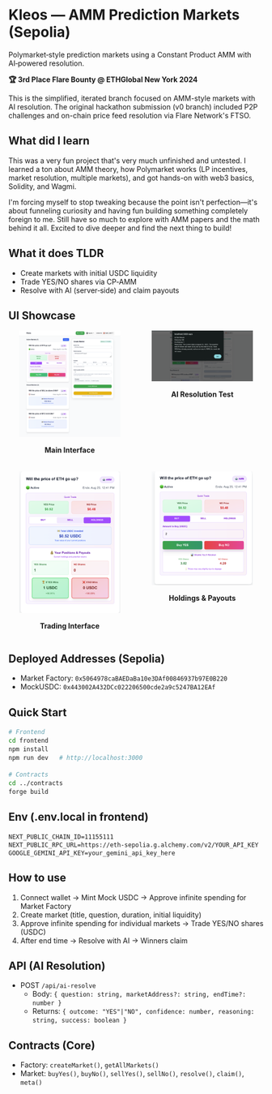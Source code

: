 # Kleos — AMM Prediction Markets (Sepolia)

Polymarket‑style prediction markets using a Constant Product AMM with AI‑powered resolution.

**🏆 3rd Place Flare Bounty @ ETHGlobal New York 2024**

This is the simplified, iterated branch focused on AMM-style markets with AI resolution. The original hackathon submission (v0 branch) included P2P challenges and on-chain price feed resolution via Flare Network's FTSO.

## What did I learn

This was a very fun project that's very much unfinished and untested. I learned a ton about AMM theory, how Polymarket works (LP incentives, market resolution, multiple markets), and got hands-on with web3 basics, Solidity, and Wagmi.

I'm forcing myself to stop tweaking because the point isn't perfection—it's about funneling curiosity and having fun building something completely foreign to me. Still have so much to explore with AMM papers and the math behind it all. Excited to dive deeper and find the next thing to build!

## What it does TLDR

- Create markets with initial USDC liquidity
- Trade YES/NO shares via CP‑AMM
- Resolve with AI (server‑side) and claim payouts

## UI Showcase

<div style="display: flex; flex-wrap: wrap; justify-content: space-around; gap: 20px;">
  <div style="text-align: center;">
    <img src="./frontend/public/1.png" alt="Main Interface" width="200" />
    <p><strong>Main Interface</strong></p>
  </div>
  <div style="text-align: center;">
    <img src="./frontend/public/2.png" alt="AI Resolution Test" width="200" />
    <p><strong>AI Resolution Test</strong></p>
  </div>
  <div style="text-align: center;">
    <img src="./frontend/public/3.png" alt="Trading Interface" width="200" />
    <p><strong>Trading Interface</strong></p>
  </div>
  <div style="text-align: center;">
    <img src="./frontend/public/4.png" alt="Holdings & Payouts" width="200" />
    <p><strong>Holdings & Payouts</strong></p>
  </div>
</div>

## Deployed Addresses (Sepolia)

- Market Factory: `0x5064978caBAEDaBa10e3DAf00846937b97E0B220`
- MockUSDC: `0x443002A432DCc022206500cde2a9c5247BA12EAf`

## Quick Start

```bash
# Frontend
cd frontend
npm install
npm run dev   # http://localhost:3000

# Contracts
cd ../contracts
forge build
```

## Env (.env.local in frontend)

```env
NEXT_PUBLIC_CHAIN_ID=11155111
NEXT_PUBLIC_RPC_URL=https://eth-sepolia.g.alchemy.com/v2/YOUR_API_KEY
GOOGLE_GEMINI_API_KEY=your_gemini_api_key_here
```

## How to use

1. Connect wallet → Mint Mock USDC → Approve infinite spending for Market Factory
2. Create market (title, question, duration, initial liquidity)
3. Approve infinite spending for individual markets → Trade YES/NO shares (USDC)
4. After end time → Resolve with AI → Winners claim

## API (AI Resolution)

- POST `/api/ai-resolve`
  - Body: `{ question: string, marketAddress?: string, endTime?: number }`
  - Returns: `{ outcome: "YES"|"NO", confidence: number, reasoning: string, success: boolean }`

## Contracts (Core)

- Factory: `createMarket()`, `getAllMarkets()`
- Market: `buyYes()`, `buyNo()`, `sellYes()`, `sellNo()`, `resolve()`, `claim()`, `meta()`
